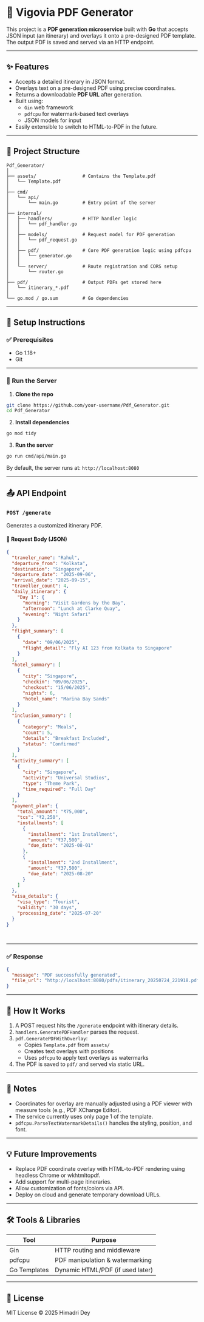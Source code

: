
# 🧾 Vigovia PDF Generator

This project is a **PDF generation microservice** built with **Go** that accepts JSON input (an itinerary) and overlays it onto a pre-designed PDF template. The output PDF is saved and served via an HTTP endpoint.

---

## ✨ Features

- Accepts a detailed itinerary in JSON format.
- Overlays text on a pre-designed PDF using precise coordinates.
- Returns a downloadable **PDF URL** after generation.
- Built using:
  - `Gin` web framework
  - `pdfcpu` for watermark-based text overlays
  - JSON models for input
- Easily extensible to switch to HTML-to-PDF in the future.

---

## 📁 Project Structure

```
Pdf_Generator/
│
├── assets/                 # Contains the Template.pdf
│   └── Template.pdf
│
├── cmd/
│   └── api/
│       └── main.go         # Entry point of the server
│
├── internal/
│   ├── handlers/           # HTTP handler logic
│   │   └── pdf_handler.go
│   │
│   ├── models/             # Request model for PDF generation
│   │   └── pdf_request.go
│   │
│   ├── pdf/                # Core PDF generation logic using pdfcpu
│   │   └── generator.go
│   │
│   └── server/             # Route registration and CORS setup
│       └── router.go
│
├── pdf/                    # Output PDFs get stored here
│   └── itinerary_*.pdf
│
└── go.mod / go.sum         # Go dependencies
```

---

## 🔧 Setup Instructions

### ✅ Prerequisites

- Go 1.18+
- Git

---

### 🚀 Run the Server

1. **Clone the repo**

```bash
git clone https://github.com/your-username/Pdf_Generator.git
cd Pdf_Generator
```

2. **Install dependencies**

```bash
go mod tidy
```

3. **Run the server**

```bash
go run cmd/api/main.go
```

By default, the server runs at: `http://localhost:8080`

---

## 📤 API Endpoint

### `POST /generate`

Generates a customized itinerary PDF.

#### 📄 Request Body (JSON)

```json
{
  "traveler_name": "Rahul",
  "departure_from": "Kolkata",
  "destination": "Singapore",
  "departure_date": "2025-09-06",
  "arrival_date": "2025-09-15",
  "traveller_count": 4,
  "daily_itinerary": {
    "Day 1": {
      "morning": "Visit Gardens by the Bay",
      "afternoon": "Lunch at Clarke Quay",
      "evening": "Night Safari"
    }
  },
  "flight_summary": [
    {
      "date": "09/06/2025",
      "flight_detail": "Fly AI 123 from Kolkata to Singapore"
    }
  ],
  "hotel_summary": [
    {
      "city": "Singapore",
      "checkin": "09/06/2025",
      "checkout": "15/06/2025",
      "nights": 6,
      "hotel_name": "Marina Bay Sands"
    }
  ],
  "inclusion_summary": [
    {
      "category": "Meals",
      "count": 5,
      "details": "Breakfast Included",
      "status": "Confirmed"
    }
  ],
  "activity_summary": [
    {
      "city": "Singapore",
      "activity": "Universal Studios",
      "type": "Theme Park",
      "time_required": "Full Day"
    }
  ],
  "payment_plan": {
    "total_amount": "₹75,000",
    "tcs": "₹2,250",
    "installments": [
      {
        "installment": "1st Installment",
        "amount": "₹37,500",
        "due_date": "2025-08-01"
      },
      {
        "installment": "2nd Installment",
        "amount": "₹37,500",
        "due_date": "2025-08-20"
      }
    ]
  },
  "visa_details": {
    "visa_type": "Tourist",
    "validity": "30 days",
    "processing_date": "2025-07-20"
  }
}

  
```

---

### ✅ Response

```json
{
  "message": "PDF successfully generated",
  "file_url": "http://localhost:8080/pdfs/itinerary_20250724_221918.pdf"
}
```

---

## 🧠 How It Works

1. A POST request hits the `/generate` endpoint with itinerary details.
2. `handlers.GeneratePDFHandler` parses the request.
3. `pdf.GeneratePDFWithOverlay`:
   - Copies `Template.pdf` from `assets/`
   - Creates text overlays with positions
   - Uses `pdfcpu` to apply text overlays as watermarks
4. The PDF is saved to `pdf/` and served via static URL.

---

## 📌 Notes

- Coordinates for overlay are manually adjusted using a PDF viewer with measure tools (e.g., PDF XChange Editor).
- The service currently uses only page 1 of the template.
- `pdfcpu.ParseTextWatermarkDetails()` handles the styling, position, and font.

---

## 💡 Future Improvements

- Replace PDF coordinate overlay with HTML-to-PDF rendering using headless Chrome or wkhtmltopdf.
- Add support for multi-page itineraries.
- Allow customization of fonts/colors via API.
- Deploy on cloud and generate temporary download URLs.

---

## 🛠 Tools & Libraries

| Tool         | Purpose                           |
|--------------|-----------------------------------|
| Gin          | HTTP routing and middleware       |
| pdfcpu       | PDF manipulation & watermarking   |
| Go Templates | Dynamic HTML/PDF (if used later)  |

---

## 🤝 License

MIT License © 2025 Himadri Dey
